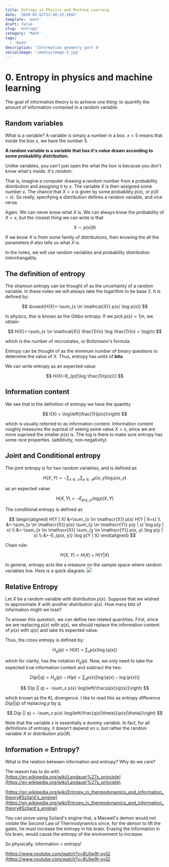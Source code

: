```yaml
---
title: Entropy in Physics and Machine Learning
date: '2020-02-02T22:40:32.169Z'
template: 'post'
draft: false
slug: 'entropy'
category: 'Math'
tags:
  - 'Math'
description: 'Information geometry part 0'
socialImage: '/media/image-3.jpg'
---
```


# 0. Entropy in physics and machine learning

The goal of information theory is to achieve one thing: to quantify the amount of information contained in a random variable.

## Random variables

What is a variable? A variable is simply a number in a box. $x = 5$ means that inside the box $x$, we have the number 5.

**A random variable is a variable that has it's value drawn according to some probability distribution.**

Unlike variables, you can't just open the what the box is because you don't know what's inside. It's _random_.

That is, imagine a computer drawing a random number from a probability distribution and assigning it to $x$. The variable $X$ is then assigned some number $x$. The chance that $X = x$ is given by some probability $p(x)$, or $p(X = x)$. So really, specifying a distribution defines a random variable, and vice versa.

Again. We can never know what $X$ is. We can always know the probability of $X = x$, but the closest thing we can write is that

$$
X \sim p(x | \theta)
$$

If we know $X$ is from some family of distributions, then knowing the all the parameters $\theta$ also tells us what $X$ is.

In the notes, we will use random variables and probability distribution interchangably.

## The definition of entropy

The shannon entropy can be thought of as the uncertainty of a random variable. In these notes we will always take the logarithm to be base 2. It is defined by:

$$
\boxed{H(X)=-\sum_{x \in \mathcal{X}} p(x) \log p(x)}
$$

In physics, this is known as the Gibbs entropy. If we pick $p(x) = 1/n$, we obtain:

$$
H(X)=-\sum_{x \in \mathcal{X}} \frac{1}{n} \log \frac{1}{n} = \log(n)
$$

which is the number of microstates, or Boltzmann's formula.

Entropy can be thought of as the minimum number of binary questions to determine the value of $X$. Thus, entropy has units of **bits**.

We can write entropy as an expected value:

$$
H(X)=E_{p}[\log \frac{1}{p(x)}]
$$

## Information content

We see that in the definition of entropy we have the quantity

$$
I(X) = \log\left(\frac{1}{p(x)}\right)
$$

which is usually referred to as information content. Information content roughly measures the suprisal of seeing some value $X = x$, since we are more suprised the smaller $p(x)$ is. The log is there to make sure entropy has some nice properties. (additivity, non-negativity)

## Joint and Conditional entropy

The joint entropy is for two random variables, and is defined as

$$
H(X, Y)=-\sum_{x \in \mathcal{X}} \sum_{y \in \mathcal{Y}} p(x, y) \log p(x, y)
$$

as an expected value:

$$
H(X, Y)=-E_{p(x,y)} \log p(X, Y)
$$

The conditional entropy is defined as

$$
\begin{aligned}
H(Y | X) &=\sum_{x \in \mathscr{X}} p(x) H(Y | X=x) \\
&=-\sum_{x \in \mathscr{X}} p(x) \sum_{y \in \mathscr{Y}} p(y | x) \log p(y | x) \\
&=-\sum_{x \in \mathscr{X}} \sum_{y \in \mathscr{Y}} p(x, y) \log p(y | x) \\
&=-E_{p(x, y)} \log p(Y | X)
\end{aligned}
$$

Chain rule:

$$
H(X, Y)=H(X)+H(Y | X)
$$

In general, entropy acts like a measure on the sample space where random variables live. Here is a quick diagram.
![](https://upload.wikimedia.org/wikipedia/commons/thumb/d/d4/Entropy-mutual-information-relative-entropy-relation-diagram.svg/2560px-Entropy-mutual-information-relative-entropy-relation-diagram.svg.png)

## Relative Entropy

Let $X$ be a random variable with distribution $p(x)$. Suppose that we wished to approximate $X$ with another distribution $q(x)$. How many bits of information might we lose?

To answer this question, we can define two related quantities. First, since we are replacing $p(x)$ with $q(x)$, we should replace the information content of $p(x)$ with $q(x)$ and take its expected value.

Thus, the cross entropy is defined by:

$$
H_q(p) = H(X) = \sum_x p(x) \log(q(x))
$$

which for clarity, has the notation $H_q(p)$. Now, we only need to take the expected true information content and subtract the two:

$$
D(p || q) = H_q(p) - H(p) = \sum_x p(x) [\log(q(x) - \log(p(x))]
$$

$$
D(p || q) = -\sum_x p(x) \log\left(\frac{q(x)}{p(x)}\right)
$$

which known as the KL divergence. I like to read this as entropy difference $D(p || q)$ of replacing $p$ by $q$.

$$
D(p || q) = -\sum_x p(x) \log\left(\frac{q(x|\theta)}{p(x|\theta)}\right)
$$

Note that the variable $x$ is essentially a dummy variable. In fact, for all definitions of entropy, it doesn't depend on $x$, but rather the random variable $X$ or distribution $p(x|\theta)$.

## Information = Entropy?

What is the relation between information and entropy? Why do we care?

The reason has to do with [https://en.wikipedia.org/wiki/Landauer%27s_principle](https://en.wikipedia.org/wiki/Landauer%27s_principle).

[https://en.wikipedia.org/wiki/Entropy_in_thermodynamics_and_information_theory#Szilard's_engine](https://en.wikipedia.org/wiki/Entropy_in_thermodynamics_and_information_theory#Szilard's_engine)

You can prove using Szilard's engine that, a Maxwell's demon would not violate the Second Law of Thermodynamics since, for the demon to lift the gates, he must increase the entropy in his brain. Erasing the information in his brain, would cause the entropy of the environment to increase.

So physically, information = entropy!

[https://www.youtube.com/watch?v=8Uilw9t-syQ](https://www.youtube.com/watch?v=8Uilw9t-syQ)
